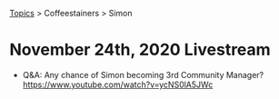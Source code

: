 [Topics](../../topics.md) > Coffeestainers > Simon

# November 24th, 2020 Livestream
* Q&A: Any chance of Simon becoming 3rd Community Manager? https://www.youtube.com/watch?v=ycNS0lA5JWc
